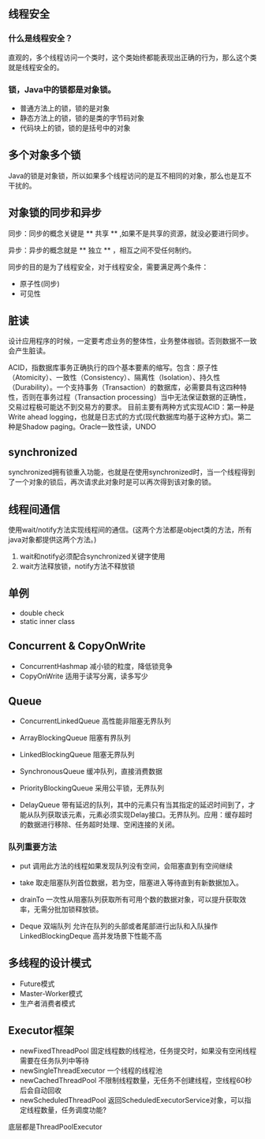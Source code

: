 ## 线程安全

### 什么是线程安全？

直观的，多个线程访问一个类时，这个类始终都能表现出正确的行为，那么这个类就是线程安全的。

### 锁，Java中的锁都是对象锁。

- 普通方法上的锁，锁的是对象
- 静态方法上的锁，锁的是类的字节码对象
- 代码块上的锁，锁的是括号中的对象

## 多个对象多个锁

Java的锁是对象锁，所以如果多个线程访问的是互不相同的对象，那么也是互不干扰的。

## 对象锁的同步和异步

同步：同步的概念关键是 ** 共享 ** ,如果不是共享的资源，就没必要进行同步。

异步：异步的概念就是 ** 独立 ** ，相互之间不受任何制约。

同步的目的是为了线程安全，对于线程安全，需要满足两个条件：

- 原子性(同步)
- 可见性

## 脏读

设计应用程序的时候，一定要考虑业务的整体性，业务整体枷锁。否则数据不一致会产生脏读。

ACID，指数据库事务正确执行的四个基本要素的缩写。包含：原子性（Atomicity）、一致性（Consistency）、隔离性（Isolation）、持久性（Durability）。一个支持事务（Transaction）的数据库，必需要具有这四种特性，否则在事务过程（Transaction processing）当中无法保证数据的正确性，交易过程极可能达不到交易方的要求。
目前主要有两种方式实现ACID：第一种是Write ahead logging，也就是日志式的方式(现代数据库均基于这种方式)。第二种是Shadow paging。Oracle一致性读，UNDO

## synchronized
synchronized拥有锁重入功能，也就是在使用synchronized时，当一个线程得到了一个对象的锁后，再次请求此对象时是可以再次得到该对象的锁。

## 线程间通信
使用wait/notify方法实现线程间的通信。(这两个方法都是object类的方法，所有java对象都提供这两个方法。)
1. wait和notify必须配合synchronized关键字使用
2. wait方法释放锁，notify方法不释放锁

## 单例
- double check
- static inner class

## Concurrent & CopyOnWrite
- ConcurrentHashmap  减小锁的粒度，降低锁竞争
- CopyOnWrite  适用于读写分离，读多写少

## Queue

- ConcurrentLinkedQueue  高性能非阻塞无界队列

- ArrayBlockingQueue  阻塞有界队列

- LinkedBlockingQueue 阻塞无界队列

- SynchronousQueue 缓冲队列，直接消费数据

- PriorityBlockingQueue 采用公平锁，无界队列

- DelayQueue 带有延迟的队列，其中的元素只有当其指定的延迟时间到了，才能从队列获取该元素，元素必须实现Delay接口。无界队列。应用：缓存超时的数据进行移除、任务超时处理、空闲连接的关闭。

### 队列重要方法

- put 调用此方法的线程如果发现队列没有空间，会阻塞直到有空间继续

- take 取走阻塞队列首位数据，若为空，阻塞进入等待直到有新数据加入。

- drainTo 一次性从阻塞队列获取所有可用个数的数据对象，可以提升获取效率，无需分批加锁释放锁。

- Deque 双端队列 允许在队列的头部或者尾部进行出队和入队操作 LinkedBlockingDeque  高并发场景下性能不高

## 多线程的设计模式
- Future模式
- Master-Worker模式
- 生产者消费者模式

## Executor框架
- newFixedThreadPool  固定线程数的线程池，任务提交时，如果没有空闲线程需要在任务队列中等待
- newSingleThreadExecutor 一个线程的线程池
- newCachedThreadPool 不限制线程数量，无任务不创建线程，空线程60秒后会自动回收
- newScheduledThreadPool 返回ScheduledExecutorService对象，可以指定线程数量，任务调度功能?

底层都是ThreadPoolExecutor
